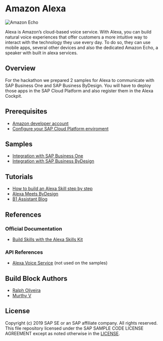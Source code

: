 # Amazon Alexa
![Amazon Echo](https://i2.wp.com/code-coverage.net/wp-content/uploads/2016/12/AlexaBanner.png?fit=768%2C274)

Alexa is Amazon’s cloud-based voice service. With Alexa, you can build natural voice experiences that offer customers a more intuitive way to interact with the technology they use every day. To do so, they can use mobile apps, several other devices and also the dedicated Amazon Echo, a speaker with built in alexa services.

## Overview
For the hackathon we prepared 2 samples for Alexa to communicate with SAP Business One and SAP Business ByDesign. You will have to deploy those apps in the SAP Cloud Platform and also register them in the Alexa Cockpit.

## Prerequisites
* [Amazon developer account](https://developer.amazon.com/)
* [Configure your SAP Cloud Platform enviroment](https://developers.sap.com/uk/tutorials/hcp-cf-getting-started.html)

## Samples
* [Integration with SAP Business One](https://github.com/B1SA/hackathon/tree/master/AmazonAlexa/b1AlexaSample)
* [Integration with SAP Business ByDesign](https://github.com/murthyvsap/ByD-Alexa-Hackathon)

## Tutorials
* [How to build an Alexa Skill step by step](https://medium.com/crowdbotics/how-to-build-a-custom-amazon-alexa-skill-step-by-step-my-favorite-chess-player-dcc0edae53fb)
* [Alexa Meets ByDesign](https://blogs.sap.com/2019/01/22/alexa-meets-sap-business-bydesign/)
* [B1 Assistant Blog](https://blogs.sap.com/2016/10/10/b1-assistant-retire-keyboard-sap-business-one-alexa/) 

## References
### Official Documentation
* [Build Skills with the Alexa Skills Kit](https://developer.amazon.com/docs/ask-overviews/build-skills-with-the-alexa-skills-kit.html)

### API References
* [Alexa Voice Service](https://developer.amazon.com/docs/alexa-voice-service/api-overview.html) (not used on the samples)

## Build Block Authors
* [Ralph Oliveira](https://github.com/Ralphive)
* [Murthy V](https://github.com/murthyvsap)

License
-------

Copyright (c) 2019 SAP SE or an SAP affiliate company. All rights reserved.
This file repository licensed under the SAP SAMPLE CODE LICENSE AGREEMENT except as noted otherwise in the [LICENSE](../LICENSE).
